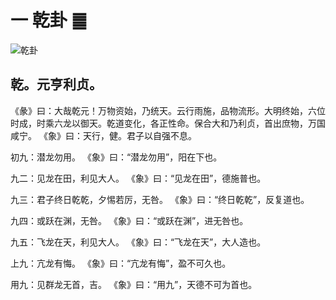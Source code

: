 一 乾卦 ䷀
==========

![乾卦](../../pic/Iching-hexagram-01.svg)

乾。元亨利贞。
-------------
《彖》曰：大哉乾元！万物资始，乃统天。云行雨施，品物流形。大明终始，六位时成，时乘六龙以御天。乾道变化，各正性命。保合大和乃利贞，首出庶物，万国咸宁。
《象》曰：天行，健。君子以自强不息。

初九：潜龙勿用。
《象》曰：“潜龙勿用”，阳在下也。

九二：见龙在田，利见大人。
《象》曰：“见龙在田”，德施普也。

九三：君子终日乾乾，夕惕若厉，无咎。
《象》曰：“终日乾乾”，反复道也。

九四：或跃在渊，无咎。
《象》曰：“或跃在渊”，进无咎也。

九五：飞龙在天，利见大人。
《象》曰：“飞龙在天”，大人造也。

上九：亢龙有悔。
《象》曰：“亢龙有悔”，盈不可久也。

用九：见群龙无首，吉。
《象》曰：“用九”，天德不可为首也。

